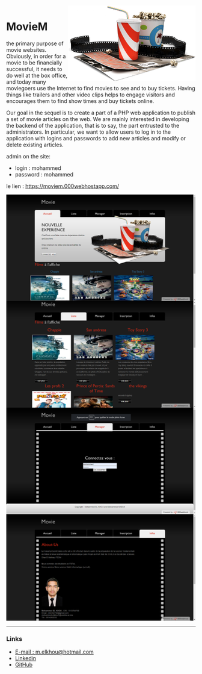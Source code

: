<img src="public/images/banner-img.png" align="right"  height="200" width="340" />

# MovieM
the primary purpose of movie websites. Obviously, in order for a movie to be financially successful, it needs to do well at the box office, and today many moviegoers use the Internet to find movies to see and to buy tickets. Having things like trailers and other video clips helps to engage visitors and encourages them to find show times and buy tickets online.<br/>

Our goal in the sequel is to create a part of a PHP web application to publish a set of movie articles on the web. We are mainly interested in developing the backend of the application, that is to say, the part entrusted to the administrators. In particular, we want to allow users to log in to the application with logins and passwords to add new articles and modify or delete existing articles.<br/>
  
admin on the site:
* login : mohammed        
* password : mohammed  

le lien :
	https://moviem.000webhostapp.com/

<img src="Screens/1.png" align="center" />
<img src="Screens/2.png" align="center" />
<img src="Screens/3.png" align="center" />
<img src="Screens/4.png" align="center" />

***
### Links
- [E-mail : ](mailto:m.elkhou@hotmail.com) m.elkhou@hotmail.com
- [Linkedin](https://www.linkedin.com/in/m-elkhou/)
- [GitHub](https://github.com/m-elkhou)
